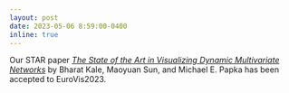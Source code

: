 ```yaml
---
layout: post
date: 2023-05-06 8:59:00-0400
inline: true
---
```


Our STAR paper *[The State of the Art in Visualizing Dynamic Multivariate Networks](https://onlinelibrary.wiley.com/doi/full/10.1111/cgf.14856)* by Bharat Kale, Maoyuan Sun, and Michael E. Papka has been accepted to EuroVis2023.